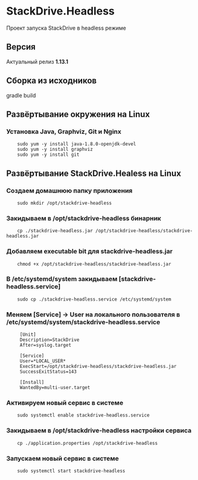 # StackDrive.Headless

Проект запуска StackDrive в headless режиме

## Версия

Актуальный релиз __1.13.1__

## Сборка из исходников

   gradle build
    
## Развёртывание окружения на Linux

### Установка Java, Graphviz, Git и Nginx

        sudo yum -y install java-1.8.0-openjdk-devel
        sudo yum -y install graphviz
        sudo yum -y install git

## Развёртывание StackDrive.Healess на Linux

### Создаем домашнюю папку приложения

        sudo mkdir /opt/stackdrive-headless
        
### Закидываем в /opt/stackdrive-headless бинарник
        
        cp ./stackdrive-headless.jar /opt/stackdrive-headless/stackdrive-headless.jar
        
### Добавляем executable bit для stackdrive-headless.jar
        
        chmod +x /opt/stackdrive-headless/stackdrive-headless.jar
        
### В /etc/systemd/system закидываем [stackdrive-headless.service]

        sudo cp ./stackdrive-headless.service /etc/systemd/system

### Меняем [Service] -> User на локального пользователя в /etc/systemd/system/stackdrive-headless.service
        
         [Unit]
         Description=StackDrive
         After=syslog.target
        
         [Service]
         User=*LOCAL_USER*
         ExecStart=/opt/stackdrive-headless/stackdrive-headless.jar
         SuccessExitStatus=143
        
         [Install]
         WantedBy=multi-user.target
        
### Активируем новый сервис в системе

        sudo systemctl enable stackdrive-headless.service
        
### Закидываем в /opt/stackdrive-headless настройки сервиса
        
        cp ./application.properties /opt/stackdrive-headless
        
### Запускаем новый сервис в системе

        sudo systemctl start stackdrive-headless
